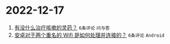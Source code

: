 # 2022-12-17

1. [有没什么治疗咳嗽的灵药？](https://www.v2ex.com/t/903094) `6条评论` `问与答`
1. [安卓对于两个重名的 Wifi 是如何处理并连接的？](https://www.v2ex.com/t/903082) `6条评论` `Android`
